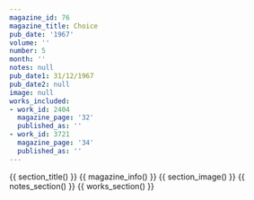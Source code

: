```yaml
---
magazine_id: 76
magazine_title: Choice
pub_date: '1967'
volume: ''
number: 5
month: ''
notes: null
pub_date1: 31/12/1967
pub_date2: null
image: null
works_included:
- work_id: 2404
  magazine_page: '32'
  published_as: ''
- work_id: 3721
  magazine_page: '34'
  published_as: ''
---
```


{{ section_title() }}
{{ magazine_info() }}
{{ section_image() }}
{{ notes_section() }}
{{ works_section() }}
